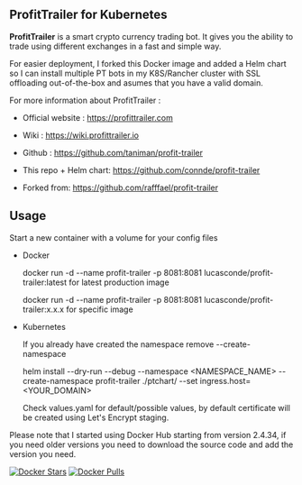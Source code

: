 ProfitTrailer for Kubernetes
------------------------

**ProfitTrailer** is a smart crypto currency trading bot. It gives you the ability to trade using different exchanges in a fast and simple way.

For easier deployment, I forked this Docker image and added a Helm chart so I can install multiple PT bots in my K8S/Rancher cluster with SSL offloading out-of-the-box and asumes that you have a valid domain.

For more information about ProfitTrailer :

 - Official website : https://profittrailer.com
 - Wiki : https://wiki.profittrailer.io
 - Github : https://github.com/taniman/profit-trailer
 
 - This repo + Helm chart: https://github.com/connde/profit-trailer
 - Forked from: https://github.com/rafffael/profit-trailer 

Usage
-----

Start a new container with a volume for your config files

- Docker
    
    docker run -d --name profit-trailer -p 8081:8081 lucasconde/profit-trailer:latest for latest production image
    
    docker run -d --name profit-trailer -p 8081:8081 lucasconde/profit-trailer:x.x.x for specific image

- Kubernetes
    
    If you already have created the namespace remove --create-namespace
    
    helm install --dry-run --debug --namespace <NAMESPACE_NAME> --create-namespace profit-trailer ./ptchart/ --set ingress.host=<YOUR_DOMAIN>

    Check values.yaml for default/possible values, by default certificate will be created using Let's Encrypt staging.


Please note that I started using Docker Hub starting from version 2.4.34, if you need older versions you need to download the source code and add the version you need.

[![Docker Stars](https://img.shields.io/docker/stars/lucasconde/profit-trailer.svg)](https://hub.docker.com/r/lucasconde/profit-trailer/)
[![Docker Pulls](https://img.shields.io/docker/pulls/lucasconde/profit-trailer.svg)](https://hub.docker.com/r/lucasconde/profit-trailer/)
